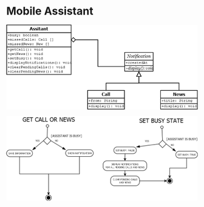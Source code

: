 # Mobile Assistant

![alt text](media/uml.png "UMl of the proyect")

![alt text](media/flow_chart.png "Flow chart of the proyect")
